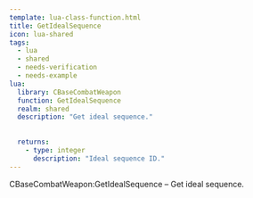 ```yaml
---
template: lua-class-function.html
title: GetIdealSequence
icon: lua-shared
tags:
  - lua
  - shared
  - needs-verification
  - needs-example
lua:
  library: CBaseCombatWeapon
  function: GetIdealSequence
  realm: shared
  description: "Get ideal sequence."
  
  
  returns:
    - type: integer
      description: "Ideal sequence ID."
---
```


<div class="lua__search__keywords">
CBaseCombatWeapon:GetIdealSequence &#x2013; Get ideal sequence.
</div>
